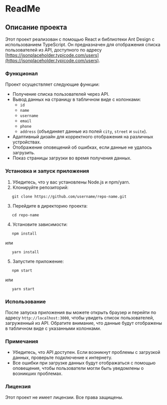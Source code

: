 # ReadMe

## Описание проекта

Этот проект реализован с помощью React и библиотеки Ant Design с использованием TypeScript. Он предназначен для отображения списка пользователей из API, доступного по адресу [https://jsonplaceholder.typicode.com/users](https://jsonplaceholder.typicode.com/users).

### Функционал

Проект осуществляет следующие функции:
- Получение списка пользователей через API.
- Вывод данных на страницу в табличном виде с колонками:
  - `id`
  - `name`
  - `username`
  - `email`
  - `phone`
  - `address` (объединяет данные из полей `city`, `street` и `suite`).
- Адаптивный дизайн для корректного отображения на различных устройствах.
- Отображение оповещений об ошибках, если данные не удалось загрузить.
- Показ страницы загрузки во время получения данных.

### Установка и запуск приложения

1. Убедитесь, что у вас установлены Node.js и npm/yarn.
2. Клонируйте репозиторий:
   
```
   git clone https://github.com/username/repo-name.git
```
3. Перейдите в директорию проекта:
```
   cd repo-name
```
4. Установите зависимости:
```
   npm install
```
   или
```
   yarn install
```

5. Запустите приложение:
```
   npm start
```
   или
```
   yarn start
```

### Использование

После запуска приложения вы можете открыть браузер и перейти по адресу `http://localhost:3000`, чтобы увидеть список пользователей, загруженный из API. Обратите внимание, что данные будут отображены в табличном виде с указанными колонками.

### Примечания

- Убедитесь, что API доступен. Если возникнут проблемы с загрузкой данных, проверьте подключение к интернету.
- Все ошибки при загрузке данных будут отображаться с помощью оповещения, чтобы пользователи могли быть уведомлены о возникших проблемах.

### Лицензия

Этот проект не имеет лицензии. Все права защищены.
